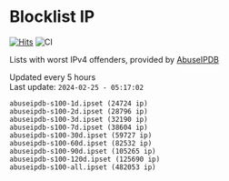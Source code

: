 # Blocklist IP

[![Hits](https://hits.seeyoufarm.com/api/count/incr/badge.svg?url=https%3A%2F%2Fgithub.com%2Fborestad%2Fblocklist-ip%2F&count_bg=%2379C83D&title_bg=%23555555&icon=&icon_color=%23E7E7E7&title=hits&edge_flat=false)](https://hits.seeyoufarm.com)  ![CI](https://img.shields.io/github/workflow/status/borestad/blocklist-ip/CI?style=flat-square)

Lists with worst IPv4 offenders, provided by [AbuseIPDB](https://www.abuseipdb.com/)

<!-- FOOTER-PLACEHOLDER -->
Updated every 5 hours<br>
Last update: `2024-02-25 - 05:17:02`
```
abuseipdb-s100-1d.ipset (24724 ip)
abuseipdb-s100-2d.ipset (28796 ip)
abuseipdb-s100-3d.ipset (32190 ip)
abuseipdb-s100-7d.ipset (38604 ip)
abuseipdb-s100-30d.ipset (59727 ip)
abuseipdb-s100-60d.ipset (82532 ip)
abuseipdb-s100-90d.ipset (105265 ip)
abuseipdb-s100-120d.ipset (125690 ip)
abuseipdb-s100-all.ipset (482053 ip)
```
